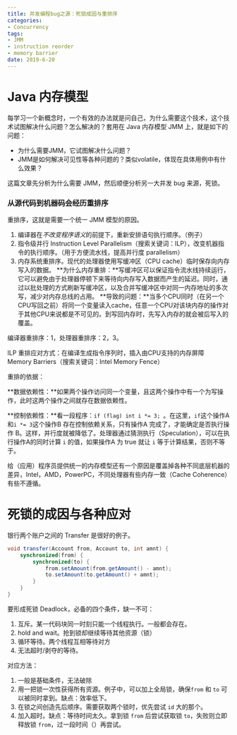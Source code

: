 ```yaml
---
title: 并发编程bug之源：死锁成因与重排序
categories: 
- Concurrency
tags: 
- JMM
- instruction reorder
- memory barrier
date: 2019-6-20
---
```


# Java 内存模型

每学习一个新概念时，一个有效的办法就是问自己，为什么需要这个技术，这个技术试图解决什么问题？怎么解决的？套用在 Java 内存模型 JMM 上，就是如下的问题：

- 为什么需要JMM，它试图解决什么问题？
- JMM是如何解决可见性等各种问题的？类似volatile，体现在具体用例中有什么效果？

这篇文章先分析为什么需要 JMM，然后顺便分析另一大并发 bug 来源，死锁。

### 从源代码到机器码会经历重排序

重排序，这就是需要一个统一 JMM 模型的原因。

1. 编译器在*不改变程序语义*的前提下，重新安排语句执行顺序。（例子）
2. 指令级并行 Instruction Level Parallelism（搜索关键词：ILP），改变机器指令的执行顺序。（用于方便流水线，提高并行度 parallelism）
3. 内存系统重排序。现代的处理器使用写缓冲区（CPU cache）临时保存向内存写入的数据。
   **为什么内存重排：**写缓冲区可以保证指令流水线持续运行，它可以避免由于处理器停顿下来等待向内存写入数据而产生的延迟。同时，通过以批处理的方式刷新写缓冲区，以及合并写缓冲区中对同一内存地址的多次写，减少对内存总线的占用。
   **导致的问题：**当多个CPU同时（在另一个CPU写回之前）将同一个变量读入cache，任意一个CPU对该块内存的操作对于其他CPU来说都是不可见的。到写回内存时，先写入内存的就会被后写入的覆盖。

编译器重排序：1，处理器重排序：2，3。

ILP 重排应对方式：在编译生成指令序列时，插入由CPU支持的内存屏障 Memory Barriers（搜索关键词：Intel Memory Fence）

重排的依据：

**数据依赖性：**如果两个操作访问同一个变量，且这两个操作中有一个为写操作，此时这两个操作之间就存在数据依赖性。

**控制依赖性：**看一段程序：`if (flag) int i *= 3; `。在这里，`if`这个操作A 和`i *= 3`这个操作B 存在控制依赖关系，只有操作A 完成了，才能确定是否执行操作 B。这样，并行度就被降低了。处理器通过猜测执行（Speculation），可以在执行操作A的同时计算 `i` 的值，如果操作A 为 true 就让 `i` 等于计算结果，否则不等于。

给（应用）程序员提供统一的内存模型还有一个原因是覆盖掉各种不同底层机器的差异，Intel，AMD，PowerPC，不同处理器有些内存一致（Cache Coherence）有些不遵循。


# 死锁的成因与各种应对

银行两个账户之间的 Transfer 是很好的例子。

```java
void transfer(Account from, Account to, int amnt) {
    synchronized(from) {
        synchronized(to) {
            from.setAmount(from.getAmount() - amnt);
            to.setAmount(to.getAmount() + amnt);
        }
    }
}
```



要形成死锁 Deadlock，必备的四个条件，缺一不可：

1. 互斥。某一代码块同一时刻只能一个线程执行。一般都会存在。
2. hold and wait。抢到锁却继续等待其他资源（锁）
3. 循环等待。两个线程互相等待对方
4. 无法超时/剥夺的等待。

对应方法：

1. 一般是基础条件，无法破除
2. 用一把锁一次性获得所有资源。例子中，可以加上全局锁，确保`from` 和 `to` 可以被同时拿到。缺点：效率低下。
3. 在锁之间创造先后顺序。需要获取两个锁时，优先尝试 `id` 大的那个。
4. 加入超时。缺点：等待时间太久。拿到锁 `from` 后尝试获取锁 `to`，失败则立即释放锁 `from`，过一段时间（）再尝试。

